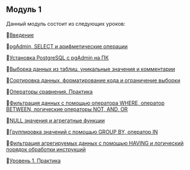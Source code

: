 ## Модуль 1

Данный модуль состоит из следующих уроков:

🔑[Введение](/Module1/L-1/README.md)

🔑[pgAdmin, SELECT  и арифметические операции](/Module1/L-2/README.md)

🔑[Установка PostgreSQL с pgAdmin на ПК](/Module1/L-3/README.md)

🔑[Выборка данных из таблиц, уникальные значения и комментарии](/Module1/L-4/README.md)

🔑[Сортировка данных, форматирование кода и ограничение выборки](/Module1/L-5/README.md)

🔑[Операторы сравнения. Практика](/Module1/L-6/README.md)

🔑[Фильтрация данных с помощью оператора WHERE, оператор BETWEEN,  логические операторы NOT, AND, OR](/Module1/L-7/README.md)

🔑[NULL значения и агрегатные функции](n/Module1/L-8/README.md)

🔑[Группировка значений с помощью GROUP BY, оператор IN](/Module1/L-9/README.md)

🔑[Фильтрация агрегируемых данных с помощью HAVING и логический порядок обработки инструкций](https://github.com/Data-Learn/sql-101/blob/main/SQL-101%20Modules/Module%201/Lesson%2010/README.md)

🔑[Уровень 1. Практика](/Module1/PracticeModule1/SQLfilesForStudents/SQLZadanieM1.sql)
